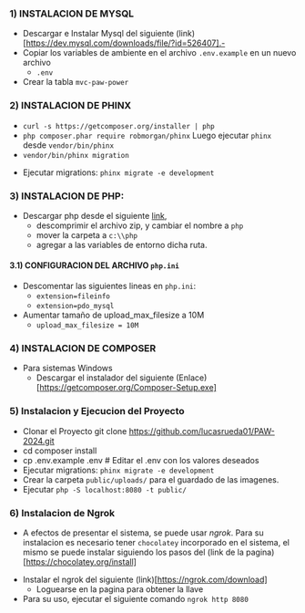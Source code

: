 ### 1) INSTALACION DE MYSQL 

* Descargar e Instalar Mysql del siguiente (link)[https://dev.mysql.com/downloads/file/?id=526407].- 
* Copiar los variables de ambiente en el archivo `.env.example` en un nuevo archivo
    - `.env`
* Crear la tabla `mvc-paw-power`

### 2) INSTALACION DE PHINX 

- `curl -s https://getcomposer.org/installer | php`
- `php composer.phar require robmorgan/phinx`
Luego ejecutar `phinx` desde `vendor/bin/phinx`
- `vendor/bin/phinx migration `
* Ejecutar migrations: `phinx migrate -e development`

### 3) INSTALACION DE PHP: 

* Descargar php desde el siguiente [link](https://windows.php.net/downloads/releases/php-8.3.6-nts-Win32-vs16-x64.zip), 
    - descomprimir el archivo zip, y cambiar el nombre a `php`
    - mover la carpeta a `c:\\php`
    - agregar a las variables de entorno dicha ruta. 

#### 3.1) CONFIGURACION DEL ARCHIVO `php.ini`

* Descomentar las siguientes lineas en `php.ini`:
    - `extension=fileinfo`
    - `extension=pdo_mysql`
* Aumentar tamaño de upload_max_filesize a 10M
    - `upload_max_filesize = 10M`


### 4) INSTALACION DE COMPOSER

* Para sistemas Windows 
    - Descargar el instalador del siguiente (Enlace)[https://getcomposer.org/Composer-Setup.exe] 

### 5) Instalacion y Ejecucion del Proyecto

* Clonar el Proyecto git clone <https://github.com/lucasrueda01/PAW-2024.git>
* cd composer install
* cp .env.example .env # Editar el .env con los valores deseados
* Ejecutar migrations: `phinx migrate -e development`
* Crear la carpeta `public/uploads/` para el guardado de las imagenes. 
* Ejecutar `php -S localhost:8080 -t public/`

### 6) Instalacion de Ngrok 

- A efectos de presentar el sistema, se puede usar *ngrok*. Para su instalacion es necesario tener `chocolatey` incorporado en el sistema, el mismo se puede instalar siguiendo los pasos del (link de la pagina)[https://chocolatey.org/install]

* Instalar el ngrok del siguiente (link)[https://ngrok.com/download]
    - Loguearse en la pagina para obtener la llave
* Para su uso, ejecutar el siguiente comando `ngrok http 8080` 